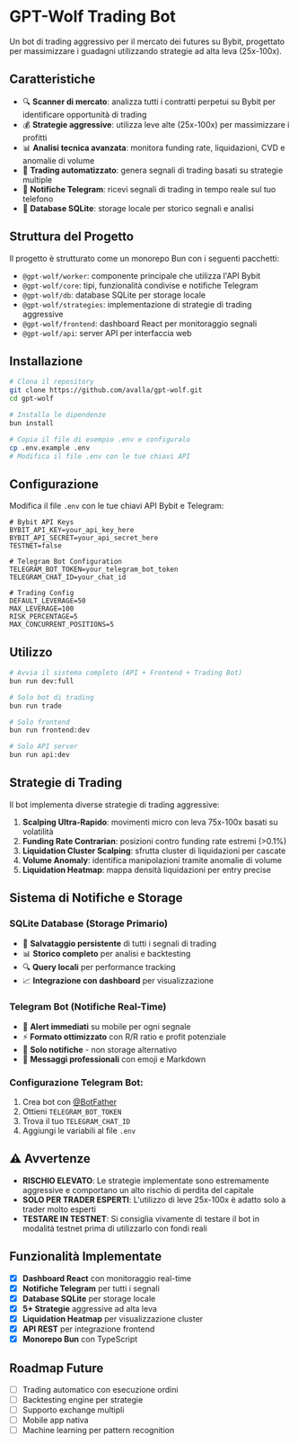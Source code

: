 # GPT-Wolf Trading Bot

Un bot di trading aggressivo per il mercato dei futures su Bybit, progettato per massimizzare i guadagni utilizzando strategie ad alta leva (25x-100x).

## Caratteristiche

- 🔍 **Scanner di mercato**: analizza tutti i contratti perpetui su Bybit per identificare opportunità di trading
- 💰 **Strategie aggressive**: utilizza leve alte (25x-100x) per massimizzare i profitti
- 📊 **Analisi tecnica avanzata**: monitora funding rate, liquidazioni, CVD e anomalie di volume
- 🤖 **Trading automatizzato**: genera segnali di trading basati su strategie multiple
- 📱 **Notifiche Telegram**: ricevi segnali di trading in tempo reale sul tuo telefono
- 💾 **Database SQLite**: storage locale per storico segnali e analisi

## Struttura del Progetto

Il progetto è strutturato come un monorepo Bun con i seguenti pacchetti:

- `@gpt-wolf/worker`: componente principale che utilizza l'API Bybit
- `@gpt-wolf/core`: tipi, funzionalità condivise e notifiche Telegram
- `@gpt-wolf/db`: database SQLite per storage locale
- `@gpt-wolf/strategies`: implementazione di strategie di trading aggressive
- `@gpt-wolf/frontend`: dashboard React per monitoraggio segnali
- `@gpt-wolf/api`: server API per interfaccia web

## Installazione

```bash
# Clona il repository
git clone https://github.com/avalla/gpt-wolf.git
cd gpt-wolf

# Installa le dipendenze
bun install

# Copia il file di esempio .env e configuralo
cp .env.example .env
# Modifica il file .env con le tue chiavi API
```

## Configurazione

Modifica il file `.env` con le tue chiavi API Bybit e Telegram:

```
# Bybit API Keys
BYBIT_API_KEY=your_api_key_here
BYBIT_API_SECRET=your_api_secret_here
TESTNET=false

# Telegram Bot Configuration
TELEGRAM_BOT_TOKEN=your_telegram_bot_token
TELEGRAM_CHAT_ID=your_chat_id

# Trading Config
DEFAULT_LEVERAGE=50
MAX_LEVERAGE=100
RISK_PERCENTAGE=5
MAX_CONCURRENT_POSITIONS=5
```

## Utilizzo

```bash
# Avvia il sistema completo (API + Frontend + Trading Bot)
bun run dev:full

# Solo bot di trading
bun run trade

# Solo frontend
bun run frontend:dev

# Solo API server
bun run api:dev
```

## Strategie di Trading

Il bot implementa diverse strategie di trading aggressive:

1. **Scalping Ultra-Rapido**: movimenti micro con leva 75x-100x basati su volatilità
2. **Funding Rate Contrarian**: posizioni contro funding rate estremi (>0.1%)
3. **Liquidation Cluster Scalping**: sfrutta cluster di liquidazioni per cascate
4. **Volume Anomaly**: identifica manipolazioni tramite anomalie di volume
5. **Liquidation Heatmap**: mappa densità liquidazioni per entry precise

## Sistema di Notifiche e Storage

### **SQLite Database** (Storage Primario)
- 💾 **Salvataggio persistente** di tutti i segnali di trading
- 📊 **Storico completo** per analisi e backtesting
- 🔍 **Query locali** per performance tracking
- 📈 **Integrazione con dashboard** per visualizzazione

### **Telegram Bot** (Notifiche Real-Time)
- 📱 **Alert immediati** su mobile per ogni segnale
- ⚡ **Formato ottimizzato** con R/R ratio e profit potenziale
- 🚨 **Solo notifiche** - non storage alternativo
- 💬 **Messaggi professionali** con emoji e Markdown

### Configurazione Telegram Bot:
1. Crea bot con [@BotFather](https://t.me/BotFather)
2. Ottieni `TELEGRAM_BOT_TOKEN`
3. Trova il tuo `TELEGRAM_CHAT_ID`
4. Aggiungi le variabili al file `.env`

## ⚠️ Avvertenze

- **RISCHIO ELEVATO**: Le strategie implementate sono estremamente aggressive e comportano un alto rischio di perdita del capitale
- **SOLO PER TRADER ESPERTI**: L'utilizzo di leve 25x-100x è adatto solo a trader molto esperti
- **TESTARE IN TESTNET**: Si consiglia vivamente di testare il bot in modalità testnet prima di utilizzarlo con fondi reali

## Funzionalità Implementate

- [x] **Dashboard React** con monitoraggio real-time
- [x] **Notifiche Telegram** per tutti i segnali
- [x] **Database SQLite** per storage locale
- [x] **5+ Strategie** aggressive ad alta leva
- [x] **Liquidation Heatmap** per visualizzazione cluster
- [x] **API REST** per integrazione frontend
- [x] **Monorepo Bun** con TypeScript

## Roadmap Future

- [ ] Trading automatico con esecuzione ordini
- [ ] Backtesting engine per strategie
- [ ] Supporto exchange multipli
- [ ] Mobile app nativa
- [ ] Machine learning per pattern recognition
